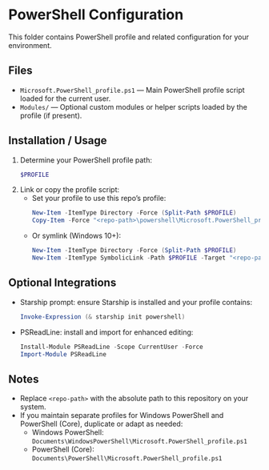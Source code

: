 # PowerShell Configuration

This folder contains PowerShell profile and related configuration for your environment.

## Files

- `Microsoft.PowerShell_profile.ps1` — Main PowerShell profile script loaded for the current user.
- `Modules/` — Optional custom modules or helper scripts loaded by the profile (if present).

## Installation / Usage

1. Determine your PowerShell profile path:
   ```powershell
   $PROFILE
   ```
2. Link or copy the profile script:
   - Set your profile to use this repo’s profile:
     ```powershell
     New-Item -ItemType Directory -Force (Split-Path $PROFILE)
     Copy-Item -Force "<repo-path>\powershell\Microsoft.PowerShell_profile.ps1" $PROFILE
     ```
   - Or symlink (Windows 10+):
     ```powershell
     New-Item -ItemType Directory -Force (Split-Path $PROFILE)
     New-Item -ItemType SymbolicLink -Path $PROFILE -Target "<repo-path>\powershell\Microsoft.PowerShell_profile.ps1" -Force
     ```

## Optional Integrations

- Starship prompt: ensure Starship is installed and your profile contains:
  ```powershell
  Invoke-Expression (& starship init powershell)
  ```
- PSReadLine: install and import for enhanced editing:
  ```powershell
  Install-Module PSReadLine -Scope CurrentUser -Force
  Import-Module PSReadLine
  ```

## Notes

- Replace `<repo-path>` with the absolute path to this repository on your system.
- If you maintain separate profiles for Windows PowerShell and PowerShell (Core), duplicate or adapt as needed:
  - Windows PowerShell: `Documents\WindowsPowerShell\Microsoft.PowerShell_profile.ps1`
  - PowerShell (Core): `Documents\PowerShell\Microsoft.PowerShell_profile.ps1`
